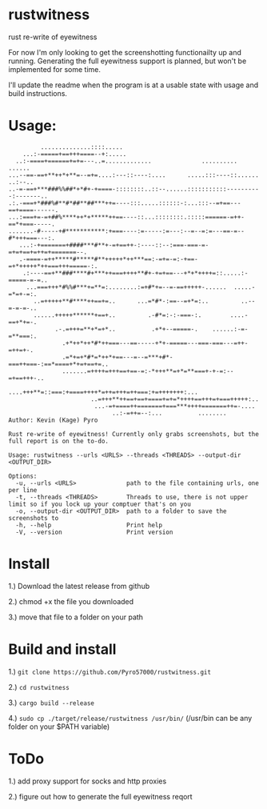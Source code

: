# rustwitness
rust re-write of eyewitness

For now I'm only looking to get the screenshotting functionailty up and running. Generating the full eyewitness support is planned, but won't be implemented for some time. 

I'll update the readme when the program is at a usable state with usage and build instructions.

# Usage:

```
         ..............::::.....                                                        
    ...:-=====+==+++====--+:.....                                                       
  ..:-====+======+=+=---..=.............              ..........           ......       
...--==-==+**++*+**=--=+=....:---::----:....      .....:::----::......    ..:--..       
..-=-==+***###%%##*+*#+-+====-::::::::..::--......:::::::::::----------:-------..       
.:.-===+*###%#**#*##**##***++=----:::.....::::::-:...:::--=+==---==+====------.         
...:===+=-=+##%****++*+*****++==----::...::::::::.:::::======-=++-==*+===-----.         
.......-#-----+#***********:+===----:=-----:=---:--=--=:=---==-=--#*+++===---:.         
   ...:-+=======+####***#**+-=+==++-:----::--:===-===-=-=+=+==+=++=+=======--.          
   .-====-=++*****#*****#**+++++*++***==:-=+=-=:-+==-=+*+++++*++===+++=====-:.          
    .:----==+**###****#+***++===++++**#+-+=+==---+*+*++++=::.....:-=====-=-=..          
     ...===+++*#%%#***+=**=:........:=+#*+=--=-==+++++-......  .....-=*=+-=:.           
       ..=+++++**#****++==+=..      ...=*#*-:==--=+*=:..         ..--=-=-=-..           
       ......+++++******+==+..         .-#*=:-:-===-:.        ....-==+*+=-.             
             .-.=+++=**+*=+*..          .+*+--=====-.    ......:-=-=**===:.             
               .+*++*++*#*++===---==-----+*+-=====---===-===---=++-=++=+-.              
               .=*+=+*#*=*++*+==---=--=***+#*-===++===-:==*====+*+=+==+=..              
               .......=++++=+++==+==-=:-*+++**=+*=**===+-+-=:--=+==+++-..               
                    ....+++**=::===:+====++++*=++=+++=++===:+=+++++++:...               
                       ..=+++**++==+==+====+=+=*++++==+++=+===+++++:..                  
                        ...-=+====++=======+===***++++=======++=-....                   
                             ..:-=++=--:...          ........                           
Author: Kevin (Kage) Pyro 

Rust re-write of eyewitness! Currently only grabs screenshots, but the full report is on the to-do.

Usage: rustwitness --urls <URLS> --threads <THREADS> --output-dir <OUTPUT_DIR>

Options:
  -u, --urls <URLS>              path to the file containing urls, one per line
  -t, --threads <THREADS>        Threads to use, there is not upper limit so if you lock up your comptuer that's on you
  -o, --output-dir <OUTPUT_DIR>  path to a folder to save the screenshots to
  -h, --help                     Print help
  -V, --version                  Print version
```

# Install
1.) Download the latest release from github

2.) chmod +x the file you downloaded

3.) move that file to a folder on your path


# Build and install
1.) `git clone https://github.com/Pyro57000/rustwitness.git`

2.) `cd rustwitness`

3.) `cargo build --release`

4.) `sudo cp ./target/release/rustwitness /usr/bin/` (/usr/bin can be any folder on your $PATH variable)

# ToDo
1.) add proxy support for socks and http proxies

2.) figure out how to generate the full eyewitness reqort

